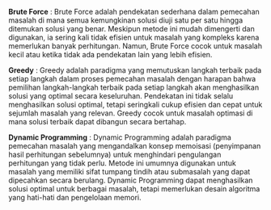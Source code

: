 **Brute Force** : Brute Force adalah pendekatan sederhana dalam pemecahan masalah di mana semua kemungkinan solusi diuji satu per satu hingga ditemukan solusi yang benar. Meskipun metode ini mudah dimengerti dan digunakan, ia sering kali tidak efisien untuk masalah yang kompleks karena memerlukan banyak perhitungan. Namun, Brute Force cocok untuk masalah kecil atau ketika tidak ada pendekatan lain yang lebih efisien.

**Greedy** : Greedy adalah paradigma yang memutuskan langkah terbaik pada setiap langkah dalam proses pemecahan masalah dengan harapan bahwa pemilihan langkah-langkah terbaik pada setiap langkah akan menghasilkan solusi yang optimal secara keseluruhan. Pendekatan ini tidak selalu menghasilkan solusi optimal, tetapi seringkali cukup efisien dan cepat untuk sejumlah masalah yang relevan. Greedy cocok untuk masalah optimasi di mana solusi terbaik dapat dibangun secara bertahap.

**Dynamic Programming** : Dynamic Programming adalah paradigma pemecahan masalah yang mengandalkan konsep memoisasi (penyimpanan hasil perhitungan sebelumnya) untuk menghindari pengulangan perhitungan yang tidak perlu. Metode ini umumnya digunakan untuk masalah yang memiliki sifat tumpang tindih atau submasalah yang dapat dipecahkan secara berulang. Dynamic Programming dapat menghasilkan solusi optimal untuk berbagai masalah, tetapi memerlukan desain algoritma yang hati-hati dan pengelolaan memori.